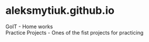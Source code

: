 # aleksmytiuk.github.io
GoIT - Home works <br>
Practice Projects - Ones of the fist projects for practicing
